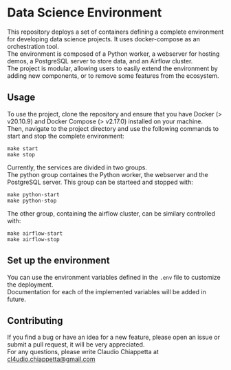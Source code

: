 # Data Science Environment 

This repository deploys a set of containers defining a complete environment for developing data science projects. It uses docker-compose as an orchestration tool.  
The environment is composed of a Python worker, a webserver for hosting demos, a PostgreSQL server to store data, and an Airflow cluster.  
The project is modular, allowing users to easily extend the environment by adding new components, or to remove some features from the ecosystem.  

## Usage

To use the project, clone the repository and ensure that you have Docker (> v20.10.9) and Docker Compose (> v2.17.0) installed on your machine.  
Then, navigate to the project directory and use the following commands to start and stop the complete environment:
```
make start 
make stop
```
Currently, the services are divided in two groups.  
The python group containes the Python worker, the webserver and the PostgreSQL server. This group can be starteed and stopped with:
```
make python-start
make python-stop
```
The other group, containing the airflow cluster, can be similary controlled with:
```
make airflow-start
make airflow-stop
```
## Set up the environment
You can use the environment variables defined in the `.env` file to customize the deployment.  
Documentation for each of the implemented variables will be added in future.
## Contributing

If you find a bug or have an idea for a new feature, please open an issue or submit a pull request, it will be very appreciated.  
For any questions, please write Claudio Chiappetta at cl4udio.chiappetta@gmail.com

